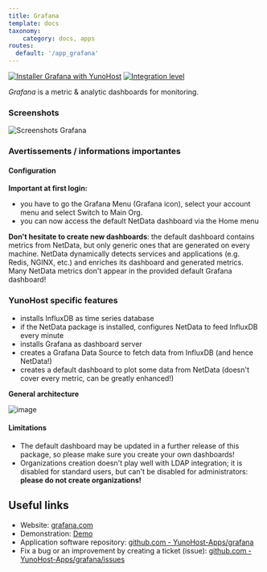 ```yaml
---
title: Grafana
template: docs
taxonomy:
    category: docs, apps
routes:
  default: '/app_grafana'
---
```


[![Installer Grafana with YunoHost](https://install-app.yunohost.org/install-with-yunohost.svg)](https://install-app.yunohost.org/?app=grafana) [![Integration level](https://dash.yunohost.org/integration/grafana.svg)](https://dash.yunohost.org/appci/app/grafana)

*Grafana* is a metric & analytic dashboards for monitoring.

### Screenshots

![Screenshots Grafana](https://github.com/YunoHost-Apps/grafana_ynh/blob/master/doc/screenshots/Grafana8_Kubernetes.jpg)

### Avertissements / informations importantes

#### Configuration

**Important at first login:**

* you have to go the Grafana Menu (Grafana icon), select your account menu and select Switch to Main Org.
* you can now access the default NetData dashboard via the Home menu

**Don't hesitate to create new dashboards**: the default dashboard contains metrics from NetData, but only generic ones that are generated on every machine. NetData dynamically detects services and applications (e.g. Redis, NGINX, etc.) and enriches its dashboard and generated metrics. Many NetData metrics don't appear in the provided default Grafana dashboard!

### YunoHost specific features

* installs InfluxDB as time series database
* if the NetData package is installed, configures NetData to feed InfluxDB every minute
* installs Grafana as dashboard server
* creates a Grafana Data Source to fetch data from InfluxDB (and hence NetData!)
* creates a default dashboard to plot some data from NetData (doesn't cover every metric, can be greatly enhanced!)

**General architecture**

![image](https://cloud.githubusercontent.com/assets/2662304/20649711/29f182ba-b4ce-11e6-97c8-ab2c0ab59833.png)

#### Limitations

* The default dashboard may be updated in a further release of this package, so please make sure you create your own dashboards!
* Organizations creation doesn't play well with LDAP integration; it is disabled for standard users, but can't be disabled for administrators: **please do not create organizations!**

## Useful links

+ Website: [grafana.com](https://grafana.com/)
+ Demonstration: [Demo](https://play.grafana.org/)
+ Application software repository: [github.com - YunoHost-Apps/grafana](https://github.com/YunoHost-Apps/grafana_ynh)
+ Fix a bug or an improvement by creating a ticket (issue): [github.com - YunoHost-Apps/grafana/issues](https://github.com/YunoHost-Apps/grafana_ynh/issues)
